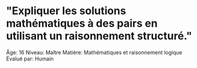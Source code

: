 # "Expliquer les solutions mathématiques à des pairs en utilisant un raisonnement structuré."

Âge: 16
Niveau: Maître
Matière: Mathématiques et raisonnement logique
Évalué par: Humain